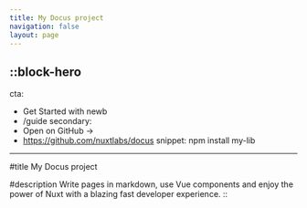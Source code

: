 ```yaml
---
title: My Docus project
navigation: false
layout: page
---
```


::block-hero
---
cta:
  - Get Started with newb
  - /guide
secondary:
  - Open on GitHub →
  - https://github.com/nuxtlabs/docus
snippet: npm install my-lib
---

#title
My Docus project

#description
Write pages in markdown, use Vue components and enjoy the power of Nuxt with a blazing fast developer experience.
::
